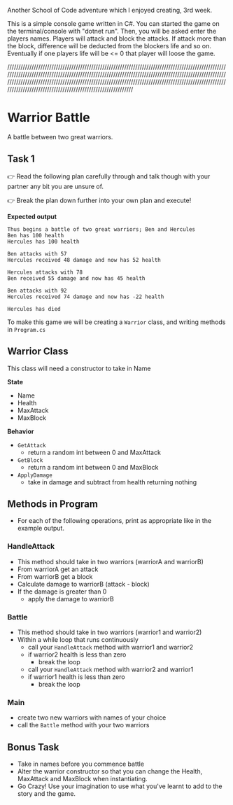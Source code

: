 Another School of Code adventure which I enjoyed creating, 3rd week.

This is a simple console game written in C#. You can started the game on the terminal/console with "dotnet run". Then, you will be asked enter the players names. Players will attack and block the attacks. If attack more than the block, difference will be deducted from the blockers life and so on. Eventually if one players life will be <= 0 that player will loose the game.  

//////////////////////////////////////////////////////////////////////////////////////////////////////////////////////////////////////////////////////////////////////////////////////////////////////////////////////////////////////////////////////////////////////////////////////////////////////////////////////////////////////////////////////////////////
# Warrior Battle

A battle between two great warriors.

## Task 1

👉 Read the following plan carefully through and talk though with your partner any bit you are unsure of.

👉 Break the plan down further into your own plan and execute!

**Expected output**

```
Thus begins a battle of two great warriors; Ben and Hercules
Ben has 100 health
Hercules has 100 health

Ben attacks with 57
Hercules received 48 damage and now has 52 health

Hercules attacks with 78
Ben received 55 damage and now has 45 health

Ben attacks with 92
Hercules received 74 damage and now has -22 health

Hercules has died
```

To make this game we will be creating a `Warrior` class, and writing methods in `Program.cs`

## Warrior Class

This class will need a constructor to take in Name

**State**

- Name
- Health
- MaxAttack
- MaxBlock

**Behavior**

- `GetAttack`
  - return a random int between 0 and MaxAttack
- `GetBlock`
  - return a random int between 0 and MaxBlock
- `ApplyDamage`
  - take in damage and subtract from health returning nothing

## Methods in Program

- For each of the following operations, print as appropriate like in the example output.

### HandleAttack

- This method should take in two warriors (warriorA and warriorB)
- From warriorA get an attack
- From warriorB get a block
- Calculate damage to warriorB (attack - block)
- If the damage is greater than 0
  - apply the damage to warriorB

### Battle

- This method should take in two warriors (warrior1 and warrior2)
- Within a while loop that runs continuously
  - call your `HandleAttack` method with warrior1 and warrior2
  - if warrior2 health is less than zero
    - break the loop
  - call your `HandleAttack` method with warrior2 and warrior1
  - if warrior1 health is less than zero
    - break the loop

### Main

- create two new warriors with names of your choice
- call the `Battle` method with your two warriors

## Bonus Task

- Take in names before you commence battle
- Alter the warrior constructor so that you can change the Health, MaxAttack and MaxBlock when instantiating.
- Go Crazy! Use your imagination to use what you've learnt to add to the story and the game.
